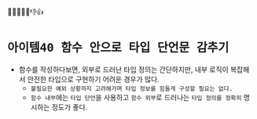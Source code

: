 🎯💡🔥📌✅👎👍

# `아이템40 함수 안으로 타입 단언문 감추기`

- 함수를 작성하다보면, 외부로 드러난 타입 정의는 간단하지만, 내부 로직이 복잡해서 안전한 타입으로 구현하기 어려운 경우가 많다.
  - `불필요한 예외 상황까지 고려해가며 타입 정보를 힘들게 구성할 필요는 없다.`
  - `함수 내부`에는 `타입 단언`을 사용하고 `함수 외부`로 드러나는 `타입 정의를 정확히` 명시하는 정도가 좋다.

<BR />
<BR />
